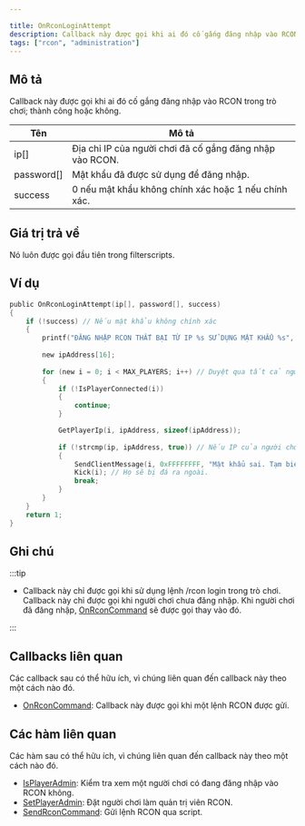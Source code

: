 ```yaml
---

title: OnRconLoginAttempt
description: Callback này được gọi khi ai đó cố gắng đăng nhập vào RCON trong trò chơi; thành công hoặc không.
tags: ["rcon", "administration"]
---
```


## Mô tả

Callback này được gọi khi ai đó cố gắng đăng nhập vào RCON trong trò chơi; thành công hoặc không.

| Tên        | Mô tả                                                 |
| ---------- | ----------------------------------------------------- |
| ip[]       | Địa chỉ IP của người chơi đã cố gắng đăng nhập vào RCON. |
| password[] | Mật khẩu đã được sử dụng để đăng nhập.                |
| success    | 0 nếu mật khẩu không chính xác hoặc 1 nếu chính xác. |

## Giá trị trả về

Nó luôn được gọi đầu tiên trong filterscripts.

## Ví dụ

```c
public OnRconLoginAttempt(ip[], password[], success)
{
    if (!success) // Nếu mật khẩu không chính xác
    {
        printf("ĐĂNG NHẬP RCON THẤT BẠI TỪ IP %s SỬ DỤNG MẬT KHẨU %s", ip, password);
        
        new ipAddress[16];
        
        for (new i = 0; i < MAX_PLAYERS; i++) // Duyệt qua tất cả người chơi
        {
            if (!IsPlayerConnected(i))
            {
                continue;
            }

            GetPlayerIp(i, ipAddress, sizeof(ipAddress));
            
            if (!strcmp(ip, ipAddress, true)) // Nếu IP của người chơi là IP đã thất bại khi đăng nhập
            {
                SendClientMessage(i, 0xFFFFFFFF, "Mật khẩu sai. Tạm biệt!"); // Gửi một thông điệp
                Kick(i); // Họ sẽ bị đá ra ngoài.
                break;
            }
        }
    }
    return 1;
}
```

## Ghi chú

:::tip

- Callback này chỉ được gọi khi sử dụng lệnh /rcon login trong trò chơi. Callback này chỉ được gọi khi người chơi chưa đăng nhập. Khi người chơi đã đăng nhập, [OnRconCommand](OnRconCommand) sẽ được gọi thay vào đó.

:::

## Callbacks liên quan

Các callback sau có thể hữu ích, vì chúng liên quan đến callback này theo một cách nào đó.

- [OnRconCommand](OnRconCommand): Callback này được gọi khi một lệnh RCON được gửi.

## Các hàm liên quan

Các hàm sau có thể hữu ích, vì chúng liên quan đến callback này theo một cách nào đó.

- [IsPlayerAdmin](../functions/IsPlayerAdmin): Kiểm tra xem một người chơi có đang đăng nhập vào RCON không.
- [SetPlayerAdmin](../functions/SetPlayerAdmin): Đặt người chơi làm quản trị viên RCON.
- [SendRconCommand](../functions/SendRconCommand): Gửi lệnh RCON qua script.

